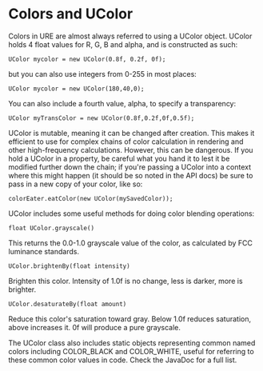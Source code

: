# Colors and UColor

Colors in URE are almost always referred to using a UColor object.  UColor holds 4 float values for R, G, B and alpha, and is
constructed as such:
```
UColor mycolor = new UColor(0.8f, 0.2f, 0f);
```
but you can also use integers from 0-255 in most places:
```
UColor mycolor = new UColor(180,40,0);
```
You can also include a fourth value, alpha, to specify a transparency:
```
UColor myTransColor = new UColor(0.8f,0.2f,0f,0.5f);
```

UColor is mutable, meaning it can be changed after creation.  This makes it efficient to use for complex chains of color calculation
in rendering and other high-frequency calculations.  However, this can be dangerous.  If you hold a UColor in a property,
be careful what you hand it to lest it be modified further down the chain; if you're passing a UColor into a context where
this might happen (it should be so noted in the API docs) be sure to pass in a new copy of your color, like so:
```
colorEater.eatColor(new UColor(mySavedColor));
```

UColor includes some useful methods for doing color blending operations:
```
float UColor.grayscale()
```
This returns the 0.0-1.0 grayscale value of the color, as calculated by FCC luminance standards.
```
UColor.brightenBy(float intensity)
```
Brighten this color.  Intensity of 1.0f is no change, less is darker, more is brighter.
```
UColor.desaturateBy(float amount)
```
Reduce this color's saturation toward gray.  Below 1.0f reduces saturation, above increases it.  0f will produce a pure grayscale.

The UColor class also includes static objects representing common named colors including COLOR_BLACK and COLOR_WHITE, useful
for referring to these common color values in code.  Check the JavaDoc for a full list.

